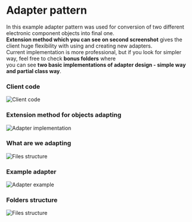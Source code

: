 # Adapter pattern

In this example adapter pattern was used for conversion of two different electronic component objects into final one.  
**Extension method which you can see on second screenshot** gives the client huge flexibility with using and creating new adapters.  
Current implementation is more professional, but if you look for simpler way, feel free to check **bonus folders** where  
you can see **two basic implementations of adapter design - simple way and partial class way**.

### Client code
![Client code](http://apgcglz.cluster028.hosting.ovh.net/design-patterns/adapter-1.png)

### Extension method for objects adapting
![Adapter implementation](http://apgcglz.cluster028.hosting.ovh.net/design-patterns/adapter-3.png)

### What are we adapting
![Files structure](http://apgcglz.cluster028.hosting.ovh.net/design-patterns/adapter-5.png)

### Example adapter
![Adapter example](http://apgcglz.cluster028.hosting.ovh.net/design-patterns/adapter-4.png)

### Folders structure
![Files structure](http://apgcglz.cluster028.hosting.ovh.net/design-patterns/adapter-2.png)
